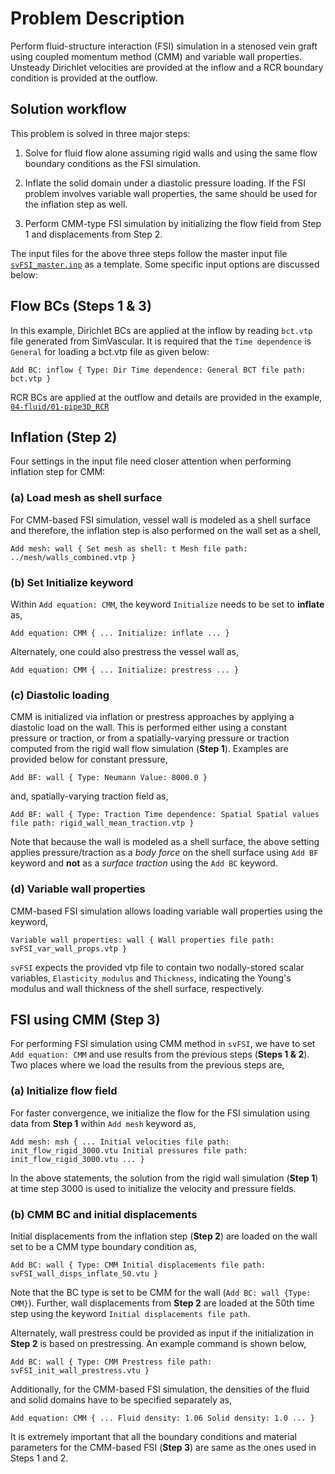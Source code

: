 
# **Problem Description**

Perform fluid-structure interaction (FSI) simulation in a stenosed vein graft using coupled momentum method (CMM) and variable wall properties. Unsteady Dirichlet velocities are provided at the inflow and a RCR boundary condition is provided at the outflow.

## Solution workflow

This problem is solved in three major steps:

1. Solve for fluid flow alone assuming rigid walls and using the same flow boundary conditions as the FSI simulation.

2. Inflate the solid domain under a diastolic pressure loading. If the FSI problem involves variable wall properties, the same should be used for the inflation step as well.

3. Perform CMM-type FSI simulation by initializing the flow field from Step 1 and displacements from Step 2.

The input files for the above three steps follow the master input file [`svFSI_master.inp`](./svFSI_master.inp) as a template. Some specific input options are discussed below:

## Flow BCs (Steps 1 & 3)

In this example, Dirichlet BCs are applied at the inflow by reading `bct.vtp` file generated from SimVascular. It is required that the `Time dependence` is `General` for loading a bct.vtp file as given below:

`Add BC: inflow {
    Type: Dir
    Time dependence: General
    BCT file path: bct.vtp
 }`

RCR BCs are applied at the outflow and details are provided in the example, [`04-fluid/01-pipe3D_RCR`](https://github.com/SimVascular/svFSI-Tests/blob/master/04-fluid/01-pipe3D_RCR/README.md)

## Inflation (Step 2)

Four settings in the input file need closer attention when performing inflation step for CMM:

### (a) Load mesh as shell surface

For CMM-based FSI simulation, vessel wall is modeled as a shell surface and therefore, the inflation step is also performed on the wall set as a shell,

`Add mesh: wall {
    Set mesh as shell: t
    Mesh file path: ../mesh/walls_combined.vtp
 }`

### (b) Set Initialize keyword

Within `Add equation: CMM`, the keyword `Initialize` needs to be set to **inflate** as,

`Add equation: CMM {
    ...
    Initialize: inflate
    ...
 }`

Alternately, one could also prestress the vessel wall as,

`Add equation: CMM {
    ...
    Initialize: prestress
    ...
 }`

### (c) Diastolic loading

CMM is initialized via inflation or prestress approaches by applying a diastolic load on the wall. This is performed either using a constant pressure or traction, or from a spatially-varying pressure or traction computed from the rigid wall flow simulation (**Step 1**). Examples are provided below for constant pressure,

`Add BF: wall {
    Type: Neumann
    Value: 8000.0
 }`

and, spatially-varying traction field as,

`Add BF: wall {
    Type: Traction
    Time dependence: Spatial
    Spatial values file path: rigid_wall_mean_traction.vtp
 }`

Note that because the wall is modeled as a shell surface, the above setting applies pressure/traction as a *body force* on the shell surface using `Add BF` keyword and **not** as a *surface traction* using the `Add BC` keyword.

### (d) Variable wall properties

CMM-based FSI simulation allows loading variable wall properties using the keyword,

`Variable wall properties: wall {
    Wall properties file path: svFSI_var_wall_props.vtp
 }`

`svFSI` expects the provided vtp file to contain two nodally-stored scalar variables, `Elasticity_modulus` and `Thickness`, indicating the Young's modulus and wall thickness of the shell surface, respectively.

## FSI using CMM (Step 3)

For performing FSI simulation using CMM method in `svFSI`, we have to set `Add equation: CMM` and use results from the previous steps (**Steps 1 & 2**). Two places where we load the results from the previous steps are,

### (a) Initialize flow field

For faster convergence, we initialize the flow for the FSI simulation using data from **Step 1** within `Add mesh` keyword as,

`Add mesh: msh {
    ...
    Initial velocities file path: init_flow_rigid_3000.vtu
    Initial pressures file path:  init_flow_rigid_3000.vtu
    ...
 }`

In the above statements, the solution from the rigid wall simulation (**Step 1**) at time step 3000 is used to initialize the velocity and pressure fields.

### (b) CMM BC and initial displacements

Initial displacements from the inflation step (**Step 2**) are loaded on the wall set to be a CMM type boundary condition as,

`Add BC: wall {
    Type: CMM
    Initial displacements file path: svFSI_wall_disps_inflate_50.vtu
 }`

Note that the BC type is set to be CMM for the wall (`Add BC: wall {Type: CMM}`). Further, wall displacements from **Step 2** are loaded at the 50th time step using the keyword `Initial displacements file path`.

Alternately, wall prestress could be provided as input if the initialization in **Step 2** is based on prestressing. An example command is shown below,

`Add BC: wall {
    Type: CMM
    Prestress file path: svFSI_init_wall_prestress.vtu
 }`

Additionally, for the CMM-based FSI simulation, the densities of the fluid and solid domains have to be specified separately as,

`Add equation: CMM {
    ...
    Fluid density: 1.06
    Solid density: 1.0
    ...
}`

It is extremely important that all the boundary conditions and material parameters for the CMM-based FSI (**Step 3**) are same as the ones used in Steps 1 and 2.
